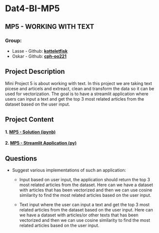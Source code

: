 # Dat4-BI-MP5

## MP5 - WORKING WITH TEXT

### Group:

- Lasse - Github: **[kotteletfisk](https://github.com/kotteletfisk)**
- Oskar - Github: **[cph-oo221](https://github.com/cph-oo221)**

## Project Description

Mini Project 5 is about working with text. In this project we are taking text picese and articels and extreact, clean and transform the data so it can be used for vectorization. The goal is to have a streamlit application where users can input a text and get the top 3 most related articles from the dataset based on the user input.

## Project Content

#### **1. [MP5 - Solution (ipynb)](MP5.ipynb)**

#### **2. [MP5 - Streamlit Application (py)](./streamlit/)**

## Questions

- Suggest various implementations of such an application:

  - Input based on user input, the application should return the top 3 most related articles from the dataset. Here can we have a dataset with articles that has been vectorized and then we can use cosine similarity to find the most related articles based on the user input.

  - Text input where the user can input a text and get the top 3 most related articles from the dataset based on the user input.
    Here can we have a dataset with articles/or other texts that has been vectorized and then we can use cosine similarity to find the most related articles based on the user input.
